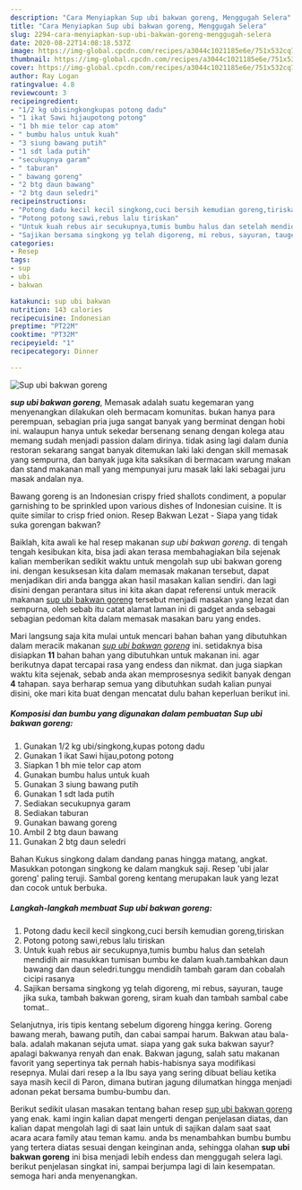 ```yaml
---
description: "Cara Menyiapkan Sup ubi bakwan goreng, Menggugah Selera"
title: "Cara Menyiapkan Sup ubi bakwan goreng, Menggugah Selera"
slug: 2294-cara-menyiapkan-sup-ubi-bakwan-goreng-menggugah-selera
date: 2020-08-22T14:08:18.537Z
image: https://img-global.cpcdn.com/recipes/a3044c1021185e6e/751x532cq70/sup-ubi-bakwan-goreng-foto-resep-utama.jpg
thumbnail: https://img-global.cpcdn.com/recipes/a3044c1021185e6e/751x532cq70/sup-ubi-bakwan-goreng-foto-resep-utama.jpg
cover: https://img-global.cpcdn.com/recipes/a3044c1021185e6e/751x532cq70/sup-ubi-bakwan-goreng-foto-resep-utama.jpg
author: Ray Logan
ratingvalue: 4.8
reviewcount: 3
recipeingredient:
- "1/2 kg ubisingkongkupas potong dadu"
- "1 ikat Sawi hijaupotong potong"
- "1 bh mie telor cap atom"
- " bumbu halus untuk kuah"
- "3 siung bawang putih"
- "1 sdt lada putih"
- "secukupnya garam"
- " taburan"
- " bawang goreng"
- "2 btg daun bawang"
- "2 btg daun seledri"
recipeinstructions:
- "Potong dadu kecil kecil singkong,cuci bersih kemudian goreng,tiriskan"
- "Potong potong sawi,rebus lalu tiriskan"
- "Untuk kuah rebus air secukupnya,tumis bumbu halus dan setelah mendidih air masukkan tumisan bumbu ke dalam kuah.tambahkan daun bawang dan daun seledri.tunggu mendidih tambah garam dan cobalah cicipi rasanya"
- "Sajikan bersama singkong yg telah digoreng, mi rebus, sayuran, tauge jika suka, tambah bakwan goreng, siram kuah dan tambah sambal cabe tomat.."
categories:
- Resep
tags:
- sup
- ubi
- bakwan

katakunci: sup ubi bakwan 
nutrition: 143 calories
recipecuisine: Indonesian
preptime: "PT22M"
cooktime: "PT32M"
recipeyield: "1"
recipecategory: Dinner

---
```



![Sup ubi bakwan goreng](https://img-global.cpcdn.com/recipes/a3044c1021185e6e/751x532cq70/sup-ubi-bakwan-goreng-foto-resep-utama.jpg)

<b><i>sup ubi bakwan goreng</i></b>, Memasak adalah suatu kegemaran yang menyenangkan dilakukan oleh bermacam komunitas. bukan hanya para perempuan, sebagian pria juga sangat banyak yang berminat dengan hobi ini. walaupun hanya untuk sekedar bersenang senang dengan kolega atau memang sudah menjadi passion dalam dirinya. tidak asing lagi dalam dunia restoran sekarang sangat banyak ditemukan laki laki dengan skill memasak yang sempurna, dan banyak juga kita saksikan di bermacam warung makan dan stand makanan mall yang mempunyai juru masak laki laki sebagai juru masak andalan nya.

Bawang goreng is an Indonesian crispy fried shallots condiment, a popular garnishing to be sprinkled upon various dishes of Indonesian cuisine. It is quite similar to crisp fried onion. Resep Bakwan Lezat - Siapa yang tidak suka gorengan bakwan?

Baiklah, kita awali ke hal resep makanan <i>sup ubi bakwan goreng</i>. di tengah tengah kesibukan kita, bisa jadi akan terasa membahagiakan bila sejenak kalian memberikan sedikit waktu untuk mengolah sup ubi bakwan goreng ini. dengan kesuksesan kita dalam memasak makanan tersebut, dapat menjadikan diri anda bangga akan hasil masakan kalian sendiri. dan lagi disini dengan perantara situs ini kita akan dapat referensi untuk meracik makanan <u>sup ubi bakwan goreng</u> tersebut menjadi masakan yang lezat dan sempurna, oleh sebab itu catat alamat laman ini di gadget anda sebagai sebagian pedoman kita dalam memasak masakan baru yang endes.


Mari langsung saja kita mulai untuk mencari bahan bahan yang dibutuhkan dalam meracik makanan <u><i>sup ubi bakwan goreng</i></u> ini. setidaknya bisa disiapkan <b>11</b> bahan bahan yang dibutuhkan untuk makanan ini. agar berikutnya dapat tercapai rasa yang endess dan nikmat. dan juga siapkan waktu kita sejenak, sebab anda akan memprosesnya sedikit banyak dengan <b>4</b> tahapan. saya berharap semua yang dibutuhkan sudah kalian punyai disini, oke mari kita buat dengan mencatat dulu bahan keperluan berikut ini.

<!--inarticleads1-->

##### Komposisi dan bumbu yang digunakan dalam pembuatan Sup ubi bakwan goreng:

1. Gunakan 1/2 kg ubi/singkong,kupas potong dadu
1. Gunakan 1 ikat Sawi hijau,potong potong
1. Siapkan 1 bh mie telor cap atom
1. Gunakan  bumbu halus untuk kuah
1. Gunakan 3 siung bawang putih
1. Gunakan 1 sdt lada putih
1. Sediakan secukupnya garam
1. Sediakan  taburan
1. Gunakan  bawang goreng
1. Ambil 2 btg daun bawang
1. Gunakan 2 btg daun seledri


Bahan Kukus singkong dalam dandang panas hingga matang, angkat. Masukkan potongan singkong ke dalam mangkuk saji. Resep &#39;ubi jalar goreng&#39; paling teruji. Sambal goreng kentang merupakan lauk yang lezat dan cocok untuk berbuka. 

<!--inarticleads2-->

##### Langkah-langkah membuat Sup ubi bakwan goreng:

1. Potong dadu kecil kecil singkong,cuci bersih kemudian goreng,tiriskan
1. Potong potong sawi,rebus lalu tiriskan
1. Untuk kuah rebus air secukupnya,tumis bumbu halus dan setelah mendidih air masukkan tumisan bumbu ke dalam kuah.tambahkan daun bawang dan daun seledri.tunggu mendidih tambah garam dan cobalah cicipi rasanya
1. Sajikan bersama singkong yg telah digoreng, mi rebus, sayuran, tauge jika suka, tambah bakwan goreng, siram kuah dan tambah sambal cabe tomat..


Selanjutnya, iris tipis kentang sebelum digoreng hingga kering. Goreng bawang merah, bawang putih, dan cabai sampai harum. Bakwan atau bala-bala. adalah makanan sejuta umat. siapa yang gak suka bakwan sayur? apalagi bakwanya renyah dan enak. Bakwan jagung, salah satu makanan favorit yang sepertinya tak pernah habis-habisnya saya modifikasi resepnya. Mulai dari resep a la Ibu saya yang sering dibuat beliau ketika saya masih kecil di Paron, dimana butiran jagung dilumatkan hingga menjadi adonan pekat bersama bumbu-bumbu dan. 

Berikut sedikit ulasan masakan tentang bahan resep <u>sup ubi bakwan goreng</u> yang enak. kami ingin kalian dapat mengerti dengan penjelasan diatas, dan kalian dapat mengolah lagi di saat lain untuk di sajikan dalam saat saat acara acara family atau teman kamu. anda bs menambahkan bumbu bumbu yang tertera diatas sesuai dengan keinginan anda, sehingga olahan <b>sup ubi bakwan goreng</b> ini bisa menjadi lebih endess dan menggugah selera lagi. berikut penjelasan singkat ini, sampai berjumpa lagi di lain kesempatan. semoga hari anda menyenangkan.
